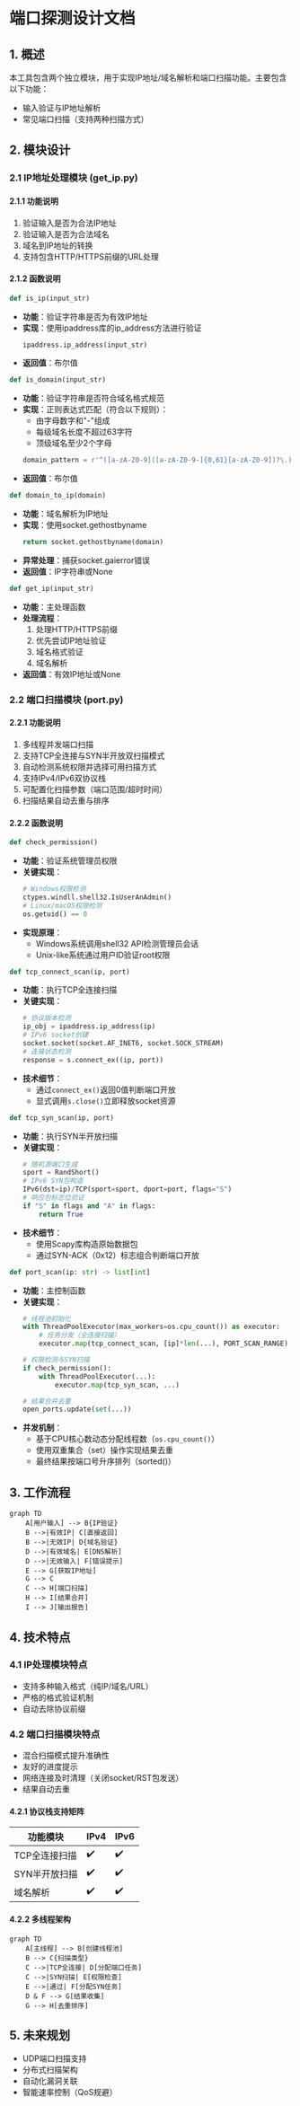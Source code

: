 # 端口探测设计文档

## 1. 概述
本工具包含两个独立模块，用于实现IP地址/域名解析和端口扫描功能。主要包含以下功能：
- 输入验证与IP地址解析
- 常见端口扫描（支持两种扫描方式）

## 2. 模块设计

### 2.1 IP地址处理模块 (get_ip.py)

#### 2.1.1 功能说明
1. 验证输入是否为合法IP地址
2. 验证输入是否为合法域名
3. 域名到IP地址的转换
4. 支持包含HTTP/HTTPS前缀的URL处理

#### 2.1.2 函数说明

```python
def is_ip(input_str)
```
- **功能**：验证字符串是否为有效IP地址
- **实现**：使用ipaddress库的ip_address方法进行验证
  ```python
  ipaddress.ip_address(input_str)
  ```
- **返回值**：布尔值

```python
def is_domain(input_str)
```
- **功能**：验证字符串是否符合域名格式规范
- **实现**：正则表达式匹配（符合以下规则）：
  - 由字母数字和"-"组成
  - 每级域名长度不超过63字符
  - 顶级域名至少2个字母
  ```python
  domain_pattern = r'^([a-zA-Z0-9]([a-zA-Z0-9-]{0,61}[a-zA-Z0-9])?\.)+[a-zA-Z]{2,}$'
  ```
- **返回值**：布尔值

```python
def domain_to_ip(domain)
```
- **功能**：域名解析为IP地址
- **实现**：使用socket.gethostbyname
  ```python
  return socket.gethostbyname(domain)
  ```
- **异常处理**：捕获socket.gaierror错误
- **返回值**：IP字符串或None

```python
def get_ip(input_str)
```
- **功能**：主处理函数
- **处理流程**：
  1. 处理HTTP/HTTPS前缀
  2. 优先尝试IP地址验证
  3. 域名格式验证
  4. 域名解析
- **返回值**：有效IP地址或None


### 2.2 端口扫描模块 (port.py)

#### 2.2.1 功能说明
1. 多线程并发端口扫描
2. 支持TCP全连接与SYN半开放双扫描模式
3. 自动检测系统权限并选择可用扫描方式
4. 支持IPv4/IPv6双协议栈
5. 可配置化扫描参数（端口范围/超时时间）
6. 扫描结果自动去重与排序

#### 2.2.2 函数说明

```python
def check_permission()
```
- **功能**：验证系统管理员权限
- **关键实现**：
  ```python
  # Windows权限检测
  ctypes.windll.shell32.IsUserAnAdmin()
  # Linux/macOS权限检测
  os.getuid() == 0
  ```
- **实现原理**：
  - Windows系统调用shell32 API检测管理员会话
  - Unix-like系统通过用户ID验证root权限

```python
def tcp_connect_scan(ip, port)
```
- **功能**：执行TCP全连接扫描
- **关键实现**：
  ```python
  # 协议版本检测
  ip_obj = ipaddress.ip_address(ip)
  # IPv6 socket创建
  socket.socket(socket.AF_INET6, socket.SOCK_STREAM)
  # 连接状态检测
  response = s.connect_ex((ip, port))
  ```
- **技术细节**：
  - 通过`connect_ex()`返回0值判断端口开放
  - 显式调用`s.close()`立即释放socket资源

```python
def tcp_syn_scan(ip, port)
```
- **功能**：执行SYN半开放扫描
- **关键实现**：
  ```python
  # 随机源端口生成
  sport = RandShort()
  # IPv6 SYN包构造
  IPv6(dst=ip)/TCP(sport=sport, dport=port, flags="S")
  # 响应包标志位验证
  if "S" in flags and "A" in flags:
      return True
  ```
- **技术细节**：
  - 使用Scapy库构造原始数据包
  - 通过SYN-ACK（0x12）标志组合判断端口开放

```python
def port_scan(ip: str) -> list[int]
```
- **功能**：主控制函数
- **关键实现**：
  ```python
  # 线程池初始化
  with ThreadPoolExecutor(max_workers=os.cpu_count()) as executor:
      # 任务分发（全连接扫描）
      executor.map(tcp_connect_scan, [ip]*len(...), PORT_SCAN_RANGE)
  
  # 权限检测与SYN扫描
  if check_permission():
      with ThreadPoolExecutor(...):
          executor.map(tcp_syn_scan, ...)
  
  # 结果合并去重
  open_ports.update(set(...))
  ```
- **并发机制**：
  - 基于CPU核心数动态分配线程数（`os.cpu_count()`）
  - 使用双重集合（set）操作实现结果去重
  - 最终结果按端口号升序排列（sorted()）

## 3. 工作流程

```mermaid
graph TD
    A[用户输入] --> B{IP验证}
    B -->|有效IP| C[直接返回]
    B -->|无效IP| D{域名验证}
    D -->|有效域名| E[DNS解析]
    D -->|无效输入| F[错误提示]
    E --> G[获取IP地址]
    G --> C
    C --> H[端口扫描]
    H --> I[结果合并]
    I --> J[输出报告]
```

## 4. 技术特点

### 4.1 IP处理模块特点
- 支持多种输入格式（纯IP/域名/URL）
- 严格的格式验证机制
- 自动去除协议前缀

### 4.2 端口扫描模块特点
- 混合扫描模式提升准确性
- 友好的进度提示
- 网络连接及时清理（关闭socket/RST包发送）
- 结果自动去重

#### 4.2.1 协议栈支持矩阵
| 功能模块        | IPv4 | IPv6 |
|-----------------|------|------|
| TCP全连接扫描   | ✔️   | ✔️   |
| SYN半开放扫描   | ✔️   | ✔️   |
| 域名解析        | ✔️   | ✔️   |

#### 4.2.2 多线程架构
```mermaid
graph TD
    A[主线程] --> B[创建线程池]
    B --> C{扫描类型}
    C -->|TCP全连接| D[分配端口任务]
    C -->|SYN扫描| E[权限检查]
    E -->|通过| F[分配SYN任务]
    D & F --> G[结果收集]
    G --> H[去重排序]
```


## 5. 未来规划
- UDP端口扫描支持
- 分布式扫描架构
- 自动化漏洞关联
- 智能速率控制（QoS规避）